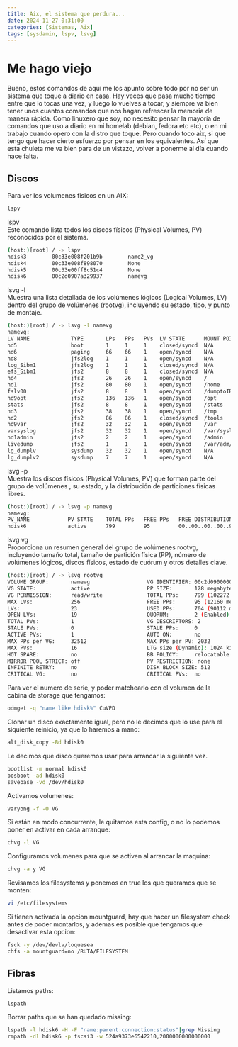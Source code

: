 ```yaml
---
title: Aix, el sistema que perdura...
date: 2024-11-27 0:31:00
categories: [Sistemas, Aix]
tags: [sysdamin, lspv, lsvg]
---
```

# Me hago viejo

Bueno, estos comandos de aquí me los apunto sobre todo por no ser un sistema que toque a diario en casa. Hay veces que pasa mucho tiempo entre que lo tocas una vez, y luego lo vuelves a tocar, y siempre va bien tener unos cuantos comandos que nos hagan refrescar la memoria de manera rápida. Como linuxero que soy, no necesito pensar la mayoría de comandos que uso a diario en mi homelab (debian, fedora etc etc), o en mi trabajo cuando opero con la distro que toque.
Pero cuando toco aix, si que tengo que hacer cierto esfuerzo por pensar en los equivalentes. Así que esta chuleta me va bien para de un vistazo, volver a ponerme al día cuando hace falta.

## Discos
Para ver los volumenes fisicos en un AIX:
```bash
lspv
```
lspv  
Este comando lista todos los discos físicos (Physical Volumes, PV) reconocidos por el sistema. 
```bash
(host:)[root] / -> lspv
hdisk3        00c33e008f201b9b        name2_vg
hdisk4        00c33e008f898070        None
hdisk5        00c33e00ff8c51c4        None
hdisk6        00c2d0907a329937        namevg
```
lsvg -l  
Muestra una lista detallada de los volúmenes lógicos (Logical Volumes, LV) dentro del grupo de volúmenes (rootvg), incluyendo su estado, tipo, y punto de montaje.
```bash
(host:)[root] / -> lsvg -l namevg
namevg:
LV NAME             TYPE       LPs   PPs   PVs  LV STATE      MOUNT POINT
hd5                 boot       1     1     1    closed/syncd  N/A
hd6                 paging     66    66    1    open/syncd    N/A
hd8                 jfs2log    1     1     1    open/syncd    N/A
log_Sibm1           jfs2log    1     1     1    closed/syncd  N/A
efs_Sibm1           jfs2       8     8     1    closed/syncd  N/A
hd4                 jfs2       26    26    1    open/syncd    /
hd1                 jfs2       80    80    1    open/syncd    /home
fslv00              jfs2       8     8     1    open/syncd    /dumptoIBM
hd9opt              jfs2       136   136   1    open/syncd    /opt
stats               jfs2       8     8     1    open/syncd    /stats
hd3                 jfs2       38    38    1    open/syncd    /tmp
hd2                 jfs2       86    86    1    closed/syncd  /tools
hd9var              jfs2       32    32    1    open/syncd    /var
varsyslog           jfs2       32    32    1    open/syncd    /var/syslog
hd1admin            jfs2       2     2     1    open/syncd    /admin
livedump            jfs2       1     1     1    open/syncd    /var/adm/ras/livedump
lg_dumplv           sysdump    32    32    1    open/syncd    N/A
lg_dumplv2          sysdump    7     7     1    open/syncd    N/A
```
lsvg -p  
Muestra los discos físicos (Physical Volumes, PV) que forman parte del grupo de volúmenes , su estado, y la distribución de particiones físicas libres.
```bash
(host:)[root] / -> lsvg -p namevg
namevg:
PV_NAME            PV STATE    TOTAL PPs   FREE PPs   FREE DISTRIBUTION
hdisk6             active      799         95         00..00..00..00..95
```
lsvg vg  
Proporciona un resumen general del grupo de volúmenes rootvg, incluyendo tamaño total, tamaño de partición física (PP), número de volúmenes lógicos, discos físicos, estado de cuórum y otros detalles clave.
```bash
(host:)[root] / -> lsvg rootvg
VOLUME GROUP:       namevg                  VG IDENTIFIER: 00c2d09000004b000000018d7a3299de
VG STATE:           active                  PP SIZE:       128 megabyte(s)
VG PERMISSION:      read/write              TOTAL PPs:     799 (102272 megabytes)
MAX LVs:            256                     FREE PPs:      95 (12160 megabytes)
LVs:                23                      USED PPs:      704 (90112 megabytes)
OPEN LVs:           19                      QUORUM:        2 (Enabled)
TOTAL PVs:          1                       VG DESCRIPTORS: 2
STALE PVs:          0                       STALE PPs:     0
ACTIVE PVs:         1                       AUTO ON:       no
MAX PPs per VG:     32512                   MAX PPs per PV: 2032
MAX PVs:            16                      LTG size (Dynamic): 1024 kilobyte(s)
HOT SPARE:          no                      BB POLICY:     relocatable
MIRROR POOL STRICT: off                     PV RESTRICTION: none
INFINITE RETRY:     no                      DISK BLOCK SIZE: 512
CRITICAL VG:        no                      CRITICAL PVs:  no
```
Para ver el numero de serie, y poder matchearlo con el volumen de la cabina de storage que tengamos:
```bash
odmget -q "name like hdisk%" CuVPD
```
Clonar un disco exactamente igual, pero no le decimos que lo use para el siquiente reinicio, ya que lo haremos a mano:
```bash
alt_disk_copy -Bd hdisk0
```
Le decimos que disco queremos usar para arrancar la siguiente vez.
```bash
bootlist -m normal hdisk0
bosboot -ad hdisk0
savebase -vd /dev/hdisk0
```
Activamos volumenes:
```bash
varyong -f -O VG
```

Si están en modo concurrente, le quitamos esta config, o no lo podemos poner en activar en cada arranque:
```bash
chvg -l VG
```

Configuramos volumenes para que se activen al arrancar la maquina:
```bash
chvg -a y VG
```

Revisamos los filesystems y ponemos en true los que queramos que se monten:
```bash
vi /etc/filesystems
```

Si tienen activada la opcion mountguard, hay que hacer un filesystem check antes de poder montarlos, y ademas es posible que tengamos que desactivar esta opcion:
```bash
fsck -y /dev/devlv/loquesea
chfs -a mountguard=no /RUTA/FILESYSTEM
```
## Fibras
Listamos paths:
```bash
lspath
```
Borrar paths que se han quedado missing:
```bash
lspath -l hdisk6 -H -F "name:parent:connection:status"|grep Missing
rmpath -dl hdisk6 -p fscsi3 -w 524a9373e6542210,2000000000000000
```
